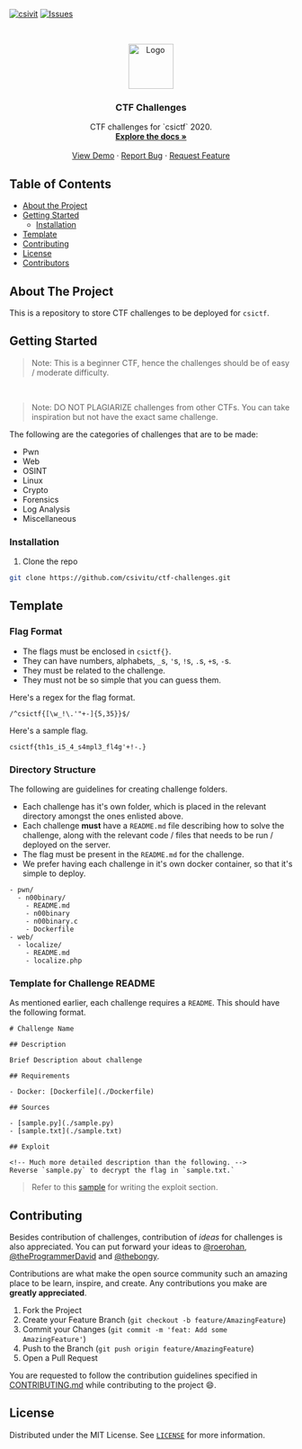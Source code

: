 [![csivit][csivitu-shield]][csivitu-url]
[![Issues][issues-shield]][issues-url]

<!-- PROJECT LOGO -->
<br />
<p align="center">
  <a href="https://github.com/csivitu">
    <img src="https://csivit.com/images/favicon.png" alt="Logo" width="80">
  </a>

  <h3 align="center">CTF Challenges</h3>

  <p align="center">
    CTF challenges for `csictf` 2020.
    <br />
    <a href="https://github.com/csivitu/ctf-challenges"><strong>Explore the docs »</strong></a>
    <br />
    <br />
    <a href="https://github.com/csivitu/ctf-challenges">View Demo</a>
    ·
    <a href="https://github.com/csivitu/ctf-challenges/issues">Report Bug</a>
    ·
    <a href="https://github.com/csivitu/ctf-challenges/issues">Request Feature</a>
  </p>
</p>



<!-- TABLE OF CONTENTS -->
## Table of Contents

* [About the Project](#about-the-project)
* [Getting Started](#getting-started)
  * [Installation](#installation)
* [Template](#Template)
* [Contributing](#contributing)
* [License](#license)
* [Contributors](#contributors-)



<!-- ABOUT THE PROJECT -->
## About The Project

This is a repository to store CTF challenges to be deployed for `csictf`.

<!-- GETTING STARTED -->
## Getting Started

> Note: This is a beginner CTF, hence the challenges should be of easy / moderate difficulty.
<br />

> Note: DO NOT PLAGIARIZE challenges from other CTFs. You can take inspiration but not have the exact same challenge.

The following are the categories of challenges that are to be made:

- Pwn
- Web
- OSINT
- Linux
- Crypto
- Forensics
- Log Analysis
- Miscellaneous

### Installation
 
1. Clone the repo
```sh
git clone https://github.com/csivitu/ctf-challenges.git
```

## Template

### Flag Format

- The flags must be enclosed in `csictf{}`.
- They can have numbers, alphabets, `_`s, `'`s, `!`s, `.`s, `+`s, `-`s.
- They must be related to the challenge.
- They must not be so simple that you can guess them.

Here's a regex for the flag format.

```
/^csictf{[\w_!\.'"+-]{5,35}}$/
```

Here's a sample flag.

```
csictf{th1s_i5_4_s4mpl3_fl4g'+!-.}
```

### Directory Structure

The following are guidelines for creating challenge folders.

- Each challenge has it's own folder, which is placed in the relevant directory amongst the ones enlisted above.
- Each challenge **must** have a `README.md` file describing how to solve the challenge, along with the relevant code / files that needs to be run / deployed on the server.
- The flag must be present in the `README.md` for the challenge.
- We prefer having each challenge in it's own docker container, so that it's simple to deploy.

```
- pwn/
  - n00binary/
    - README.md
    - n00binary
    - n00binary.c
    - Dockerfile
- web/
  - localize/
    - README.md
    - localize.php
```

### Template for Challenge README

As mentioned earlier, each challenge requires a `README`. This should have the following format.

```
# Challenge Name

## Description

Brief Description about challenge

## Requirements

- Docker: [Dockerfile](./Dockerfile)

## Sources

- [sample.py](./sample.py)
- [sample.txt](./sample.txt)

## Exploit

<!-- Much more detailed description than the following. -->
Reverse `sample.py` to decrypt the flag in `sample.txt.`
```

> Refer to this [sample](https://github.com/csivitu/CTF-Write-ups/tree/master/HSCTF%207/Binary%20Exploitation/boredom#exploitation) for writing the exploit section.

<!-- CONTRIBUTING -->
## Contributing

Besides contribution of challenges, contribution of *ideas* for challenges is also appreciated. You can put forward your ideas to [@roerohan](https://github.com/roerohan), [@theProgrammerDavid](https://github.com/roerohan) and [@thebongy](https://github.com/roerohan).
<br />

Contributions are what make the open source community such an amazing place to be learn, inspire, and create. Any contributions you make are **greatly appreciated**.

1. Fork the Project
2. Create your Feature Branch (`git checkout -b feature/AmazingFeature`)
3. Commit your Changes (`git commit -m 'feat: Add some AmazingFeature'`)
4. Push to the Branch (`git push origin feature/AmazingFeature`)
5. Open a Pull Request

You are requested to follow the contribution guidelines specified in [CONTRIBUTING.md](./CONTRIBUTING.md) while contributing to the project :smile:.

<!-- LICENSE -->
## License

Distributed under the MIT License. See [`LICENSE`](./LICENSE) for more information.


<!-- MARKDOWN LINKS & IMAGES -->
<!-- https://www.markdownguide.org/basic-syntax/#reference-style-links -->
[csivitu-shield]: https://img.shields.io/badge/csivitu-csivitu-blue
[csivitu-url]: https://csivit.com
[issues-shield]: https://img.shields.io/github/issues/othneildrew/Best-README-Template.svg?style=flat-square
[issues-url]: https://github.com/csivitu/repo/issues
